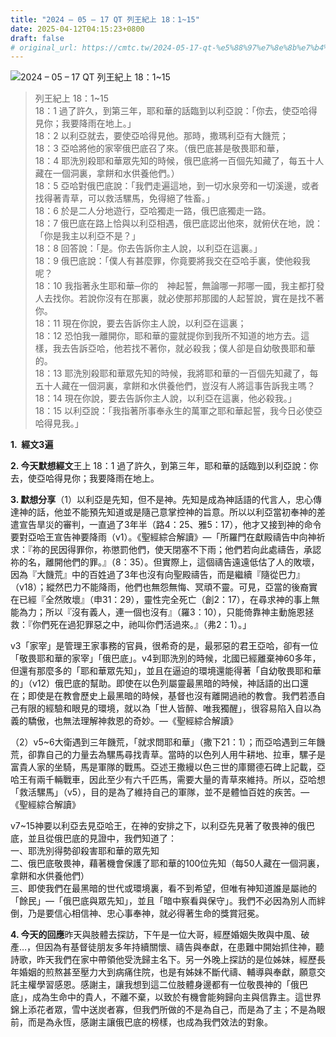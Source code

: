 ```yaml
---
title: "2024 – 05 – 17 QT 列王紀上 18：1~15"
date: 2025-04-12T04:15:23+0800
draft: false
# original_url: https://cmtc.tw/2024-05-17-qt-%e5%88%97%e7%8e%8b%e7%b4%80%e4%b8%8a-18%ef%bc%9a115
---
```


![2024 – 05 – 17 QT 列王紀上 18：1\~15](/images/qt.jpg  "2024 – 05 – 17 QT 列王紀上 18：1\~15")

> 列王紀上 18：1\~15  
> 18：1 過了許久，到第三年，耶和華的話臨到以利亞說：「你去，使亞哈得見你；我要降雨在地上。」  
> 18：2 以利亞就去，要使亞哈得見他。那時，撒瑪利亞有大饑荒；  
> 18：3 亞哈將他的家宰俄巴底召了來。（俄巴底甚是敬畏耶和華，  
> 18：4 耶洗別殺耶和華眾先知的時候，俄巴底將一百個先知藏了，每五十人藏在一個洞裏，拿餅和水供養他們。）  
> 18：5 亞哈對俄巴底說：「我們走遍這地，到一切水泉旁和一切溪邊，或者找得著青草，可以救活騾馬，免得絕了牲畜。」  
> 18：6 於是二人分地遊行，亞哈獨走一路，俄巴底獨走一路。  
> 18：7 俄巴底在路上恰與以利亞相遇，俄巴底認出他來，就俯伏在地，說：「你是我主以利亞不是？」  
> 18：8 回答說：「是。你去告訴你主人說，以利亞在這裏。」  
> 18：9 俄巴底說：「僕人有甚麼罪，你竟要將我交在亞哈手裏，使他殺我呢？  
> 18：10 我指著永生耶和華─你的　神起誓，無論哪一邦哪一國，我主都打發人去找你。若說你沒有在那裏，就必使那邦那國的人起誓說，實在是找不著你。  
> 18：11 現在你說，要去告訴你主人說，以利亞在這裏；  
> 18：12 恐怕我一離開你，耶和華的靈就提你到我所不知道的地方去。這樣，我去告訴亞哈，他若找不著你，就必殺我；僕人卻是自幼敬畏耶和華的。  
> 18：13 耶洗別殺耶和華眾先知的時候，我將耶和華的一百個先知藏了，每五十人藏在一個洞裏，拿餅和水供養他們，豈沒有人將這事告訴我主嗎？  
> 18：14 現在你說，要去告訴你主人說，以利亞在這裏，他必殺我。」  
> 18：15 以利亞說：「我指著所事奉永生的萬軍之耶和華起誓，我今日必使亞哈得見我。」

**1.  經文3遍**

**2. 今天默想經文**王上 18：1 過了許久，到第三年，耶和華的話臨到以利亞說：你去，使亞哈得見你；我要降雨在地上。

**3. 默想分享**（1）以利亞是先知，但不是神。先知是成為神話語的代言人，忠心傳達神的話，他並不能預先知道或是隨己意掌控神的旨意。所以以利亞當初奉神的差遣宣告旱災的審判，一直過了3年半（路4：25、雅5：17），他才又接到神的命令要對亞哈王宣告神要降雨（v1）。《聖經綜合解讀》—「所羅門在獻殿禱告中向神祈求：『祢的民因得罪你，祢懲罰他們，使天閉塞不下雨；他們若向此處禱告，承認祢的名，離開他們的罪。』（8：35）。但實際上，這個禱告遠遠低估了人的敗壞，因為『大饑荒』中的百姓過了3年也沒有向聖殿禱告，而是繼續『隨從巴力』（v18）；縱然巴力不能降雨，他們也無怨無悔、冥頑不靈。可見，亞當的後裔實在已經『全然敗壞』（申31：29），靈性完全死亡（創2：17），在尋求神的事上無能為力；所以『沒有義人，連一個也沒有』（羅3：10），只能倚靠神主動施恩拯救：『你們死在過犯罪惡之中，祂叫你們活過來。』（弗2：1）。」

v3「家宰」是管理王家事務的官員，很希奇的是，最邪惡的君王亞哈，卻有一位「敬畏耶和華的家宰」「俄巴底」。v4到耶洗別的時候，北國已經離棄神60多年，但還有那麼多的「耶和華眾先知」，並且在逼迫的環境還能得著「自幼敬畏耶和華的」（v12）俄巴底的幫助。即使在以色列屬靈最黑暗的時候，神話語的出口還在；即使是在教會歷史上最黑暗的時候，基督也沒有離開過祂的教會。我們若憑自己有限的經驗和眼見的環境，就以為「世人皆醉、唯我獨醒」，很容易陷入自以為義的驕傲，也無法理解神救恩的奇妙。—《聖經綜合解讀》

（2）v5\~6大衛遇到三年饑荒，「就求問耶和華」（撒下21：1）；而亞哈遇到三年饑荒，卻靠自己的力量去為騾馬尋找青草。當時的以色列人用牛耕地、拉車，騾子是富貴人家的坐騎，馬是軍隊的戰馬。亞述王撒縵以色三世的庫爾德石碑上記載，亞哈王有兩千輛戰車，因此至少有六千匹馬，需要大量的青草來維持。所以，亞哈想「救活騾馬」（v5），目的是為了維持自己的軍隊，並不是體恤百姓的疾苦。—《聖經綜合解讀》

v7\~15神要以利亞去見亞哈王，在神的安排之下，以利亞先見著了敬畏神的俄巴底，並且從俄巴底的見證中，我們知道了：  
一、耶洗別得勢卻殺害耶和華的眾先知  
二、俄巴底敬畏神，藉著機會保護了耶和華的100位先知（每50人藏在一個洞裏，拿餅和水供養他們）  
三、即使我們在最黑暗的世代或環境裏，看不到希望，但唯有神知道誰是屬祂的「餘民」—「俄巴底與眾先知」，並且「暗中察看與保守」。我們不必因為別人而絆倒，乃是要信心相信神、忠心事奉神，就必得著生命的獎賞冠冕。

**4. 今天的回應**昨天與肢體去探訪，下午是一位大哥，經歷婚姻失敗與中風、破產…，但因為有基督徒朋友多年持續關懷、禱告與奉獻，在患難中開始抓住神，聽詩歌，昨天我們在家中帶領他受洗歸主名下。另一外晚上探訪的是位姊妹，經歷長年婚姻的煎熬甚至壓力大到病痛住院，也是有姊妹不斷代禱、輔導與奉獻，願意交託主權學習感恩。感謝主，讓我想到這二位肢體身邊都有一位敬畏神的「俄巴底」，成為生命中的貴人，不離不棄，以致於有機會能夠歸向主與信靠主。這世界錦上添花者眾，雪中送炭者寡，但我們所做的不是為自己，而是為了主；不是為眼前，而是為永恆，感謝主讓俄巴底的榜樣，也成為我們效法的對象。
